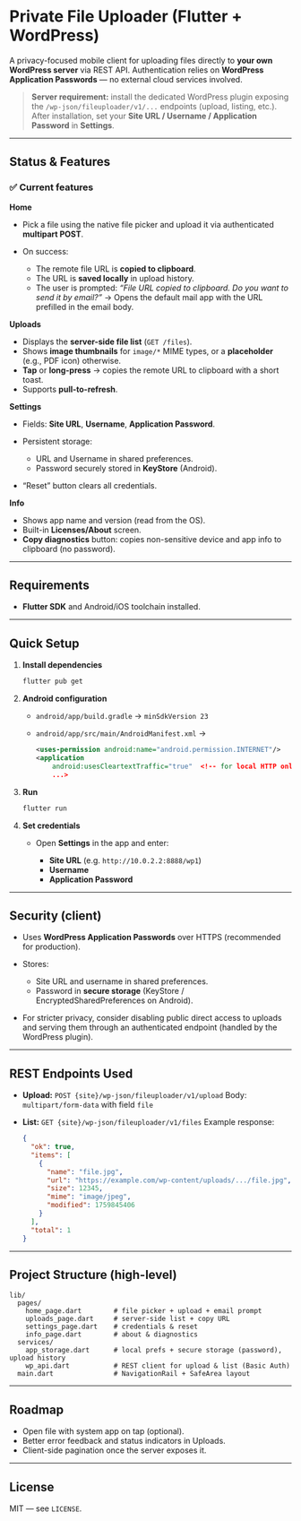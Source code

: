 # Private File Uploader (Flutter + WordPress)

A privacy-focused mobile client for uploading files directly to **your own WordPress server** via REST API.
Authentication relies on **WordPress Application Passwords** — no external cloud services involved.

> **Server requirement:** install the dedicated WordPress plugin exposing the `/wp-json/fileuploader/v1/...` endpoints (upload, listing, etc.).
> After installation, set your **Site URL / Username / Application Password** in **Settings**.

---

## Status & Features

### ✅ Current features

**Home**

* Pick a file using the native file picker and upload it via authenticated **multipart POST**.
* On success:

  * The remote file URL is **copied to clipboard**.
  * The URL is **saved locally** in upload history.
  * The user is prompted:
    *“File URL copied to clipboard. Do you want to send it by email?”*
    → Opens the default mail app with the URL prefilled in the email body.

**Uploads**

* Displays the **server-side file list** (`GET /files`).
* Shows **image thumbnails** for `image/*` MIME types, or a **placeholder** (e.g., PDF icon) otherwise.
* **Tap** or **long-press** → copies the remote URL to clipboard with a short toast.
* Supports **pull-to-refresh**.

**Settings**

* Fields: **Site URL**, **Username**, **Application Password**.
* Persistent storage:

  * URL and Username in shared preferences.
  * Password securely stored in **KeyStore** (Android).
* “Reset” button clears all credentials.

**Info**

* Shows app name and version (read from the OS).
* Built-in **Licenses/About** screen.
* **Copy diagnostics** button: copies non-sensitive device and app info to clipboard (no password).

---

## Requirements

* **Flutter SDK** and Android/iOS toolchain installed.

---

## Quick Setup

1. **Install dependencies**

   ```bash
   flutter pub get
   ```

2. **Android configuration**

   * `android/app/build.gradle` → `minSdkVersion 23`
   * `android/app/src/main/AndroidManifest.xml` →

     ```xml
     <uses-permission android:name="android.permission.INTERNET"/>
     <application
         android:usesCleartextTraffic="true"  <!-- for local HTTP only -->
         ...>
     ```

3. **Run**

   ```bash
   flutter run
   ```

4. **Set credentials**

   * Open **Settings** in the app and enter:

     * **Site URL** (e.g. `http://10.0.2.2:8888/wp1`)
     * **Username**
     * **Application Password**

---

## Security (client)

* Uses **WordPress Application Passwords** over HTTPS (recommended for production).
* Stores:

  * Site URL and username in shared preferences.
  * Password in **secure storage** (KeyStore / EncryptedSharedPreferences on Android).
* For stricter privacy, consider disabling public direct access to uploads and serving them through an authenticated endpoint (handled by the WordPress plugin).

---

## REST Endpoints Used

* **Upload:** `POST {site}/wp-json/fileuploader/v1/upload`
  Body: `multipart/form-data` with field `file`

* **List:** `GET {site}/wp-json/fileuploader/v1/files`
  Example response:

  ```json
  {
    "ok": true,
    "items": [
      {
        "name": "file.jpg",
        "url": "https://example.com/wp-content/uploads/.../file.jpg",
        "size": 12345,
        "mime": "image/jpeg",
        "modified": 1759845406
      }
    ],
    "total": 1
  }
  ```

---

## Project Structure (high-level)

```
lib/
  pages/
    home_page.dart        # file picker + upload + email prompt
    uploads_page.dart     # server-side list + copy URL
    settings_page.dart    # credentials & reset
    info_page.dart        # about & diagnostics
  services/
    app_storage.dart      # local prefs + secure storage (password), upload history
    wp_api.dart           # REST client for upload & list (Basic Auth)
  main.dart               # NavigationRail + SafeArea layout
```

---

## Roadmap

* Open file with system app on tap (optional).
* Better error feedback and status indicators in Uploads.
* Client-side pagination once the server exposes it.

---

## License

MIT — see `LICENSE`.
